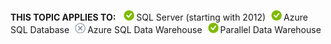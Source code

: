   **THIS TOPIC APPLIES TO:** ![yes](../../Images\Image\ImageNotContaina/yes.png "yes")SQL Server \(starting with 2012\)![yes](../../Images\Image\ImageNotContaina/yes.png "yes")Azure SQL Database![no](../../Images\Image\ImageNotContaina/no.png "no")Azure SQL Data Warehouse![yes](../../Images\Image\ImageNotContaina/yes.png "yes")Parallel Data Warehouse